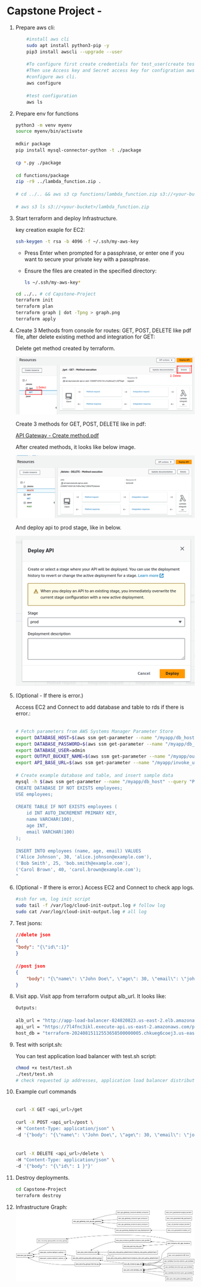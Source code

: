 # Capstone Project - 
1. Prepare aws cli:
    ```bash
        #install aws cli 
        sudo apt install python3-pip -y
        pip3 install awscli --upgrade --user

        #To configure first create credentials for test_user(create test_user also) from IAM.
        #Then use Access key and Secret access key for configration aws cli.
        #configure aws cli.
        aws configure

        #test configuration
        aws ls 
    ```

1. Prepare env for functions
    ```bash
    python3 -m venv myenv
    source myenv/bin/activate

    mdkir package
    pip install mysql-connector-python -t ./package

    cp *.py ./package

    cd functions/package
    zip -r9 ../lambda_function.zip .

    # cd ../.. && aws s3 cp functions/lambda_function.zip s3://<your-bucket>/

    # aws s3 ls s3://<your-bucket>/lambda_function.zip
    ```
2. Start terraform and deploy Infrastructure.

    key creation exaple for EC2:

    ```bash
    ssh-keygen -t rsa -b 4096 -f ~/.ssh/my-aws-key
    ```
    - Press Enter when prompted for a passphrase, or enter one if you want to secure your private key with a passphrase.

    - Ensure the files are created in the specified directory:
        ```bash
        ls ~/.ssh/my-aws-key*
        ```



    ```bash
    cd ../.. # cd Capstone-Project
    terraform init
    terraform plan
    terraform graph | dot -Tpng > graph.png
    terraform apply
    ```

3. Create 3 Methods from console for routes: GET, POST, DELETE like pdf file, after delete existing method and integration for GET:

    Delete get method created by terraform.

    ![delete get method ](images/delete_get_created_by_terraform.png)

    Create 3 methods for  GET, POST, DELETE like in pdf:

    [API Gateway - Create method.pdf](API%20Gateway%20-%20Create%20method.pdf)

    After created methods, it looks like below image.

    ![methods](images/created_methods.png)

    And deploy api to prod stage, like in below.

    ![deploy api to prod stage](images/deploy_api.png)


4. (Optional - If there is error.)

    Access EC2 and Connect to add database and table to rds if there is error.:
    ```bash

    # Fetch parameters from AWS Systems Manager Parameter Store
    export DATABASE_HOST=$(aws ssm get-parameter --name "/myapp/db_host" --query "Parameter.Value" --region "us-east-2" --output text)
    export DATABASE_PASSWORD=$(aws ssm get-parameter --name "/myapp/db_password" --with-decryption --query "Parameter.Value" --region "us-east-2" --output text)
    export DATABASE_USER=admin
    export OUTPUT_BUCKET_NAME=$(aws ssm get-parameter --name "/myapp/output_bucket" --query "Parameter.Value" --region "us-east-2" --output text)
    export API_BASE_URL=$(aws ssm get-parameter --name "/myapp/invoke_url" --query "Parameter.Value" --region "us-east-2" --output text)

    # Create example database and table, and insert sample data
    mysql -h $(aws ssm get-parameter --name "/myapp/db_host" --query "Parameter.Value" --region "us-east-2" --output text) -u admin -p$(aws ssm get-parameter --name "/myapp/db_password" --with-decryption --query "Parameter.Value" --region "us-east-2" --output text) -e "
    CREATE DATABASE IF NOT EXISTS employees;
    USE employees;

    CREATE TABLE IF NOT EXISTS employees (
        id INT AUTO_INCREMENT PRIMARY KEY,
        name VARCHAR(100),
        age INT,
        email VARCHAR(100)
    );

    INSERT INTO employees (name, age, email) VALUES 
    ('Alice Johnson', 30, 'alice.johnson@example.com'),
    ('Bob Smith', 25, 'bob.smith@example.com'),
    ('Carol Brown', 40, 'carol.brown@example.com');
    "

    ```

5. (Optional - If there is error.)
    Access EC2 and Connect to check app logs.
    ```bash
    #ssh for vm, log init script
    sudo tail -f /var/log/cloud-init-output.log # follow log
    sudo cat /var/log/cloud-init-output.log # all log
    ```

5. Test jsons:
    ```json
    //delete json
    {
    "body": "{\"id\":1}"
    }

    //post json
    {
        "body": "{\"name\": \"John Doe\", \"age\": 30, \"email\": \"john.doe@example.com\"}"
    }

    ```

5. Visit app.
    Visit app from terraform output alb_url. It looks like:
    ```bash
    Outputs:

    alb_url = "http://app-load-balancer-824820823.us-east-2.elb.amazonaws.com"
    api_url = "https://7l4fnc3ikl.execute-api.us-east-2.amazonaws.com/prod"
    host_db = "terraform-20240815112553658500000005.chkueg6coej3.us-east-2.rds.amazonaws.com"
    ```

6. Test with script.sh:

    You can test application load balancer with test.sh script:

    ```bash
    chmod +x test/test.sh
    ./test/test.sh
    # check requested ip addresses, application load balancer distribute traffics to two ec2s. 
    ```



5. Example curl commands

    ```bash

    curl -X GET <api_url>/get

    curl -X POST <api_url>/post \
    -H "Content-Type: application/json" \
    -d '{"body": "{\"name\": \"John Doe\", \"age\": 30, \"email\": \"john.doe@example.com\"}"}'


    curl -X DELETE <api_url>/delete \
    -H "Content-Type: application/json" \
    -d '{"body": "{\"id\": 1 }"}'


    ```

6. Destroy deployments.
    ```bash
    cd Capstone-Project
    terraform destroy
    ```


7. Infrastructure Graph:
    ![Graph](graph.png)

